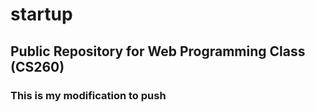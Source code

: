 # startup
## Public Repository for Web Programming Class (CS260)
### This is my modification to push
